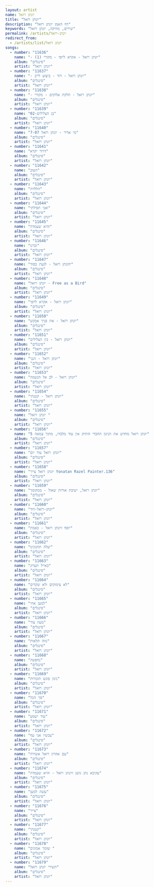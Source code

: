 ```yaml
---
layout: artist
name: יונתן רזאל
title: "יונתן רזאל"
description: "דף האמן יונתן רזאל"
keywords: "שירים, מוזיקה, יונתן רזאל"
permalink: /artists/יונתן-רזאל
redirect_from:
  - /artists/list/יונתן רזאל
songs:
  - number: "11636"
    name: "- יונתן רזאל - אקרא ליופי - מקורי (1)"
    album: "סינגלים"
    artist: "יונתן רזאל"
  - number: "11637"
    name: "- יונתן רזאל - דוד - ביצוע לייב"
    album: "סינגלים"
    artist: "יונתן רזאל"
  - number: "11638"
    name: "- יונתן רזאל - חלקת אלוקים - מקורי"
    album: "סינגלים"
    artist: "יונתן רזאל"
  - number: "11639"
    name: "02-בן הצלילים"
    album: "סינגלים"
    artist: "יונתן רזאל"
  - number: "11640"
    name: "7-07 מי אדיר - יונתן רזאל"
    album: "סינגלים"
    artist: "יונתן רזאל"
  - number: "11641"
    name: "דרור יקרא"
    album: "סינגלים"
    artist: "יונתן רזאל"
  - number: "11642"
    name: "הטוב"
    album: "סינגלים"
    artist: "יונתן רזאל"
  - number: "11643"
    name: "הללויה"
    album: "סינגלים"
    artist: "יונתן רזאל"
  - number: "11644"
    name: "ואני תפילתי"
    album: "סינגלים"
    artist: "יונתן רזאל"
  - number: "11645"
    name: "והיא שעמדה"
    album: "סינגלים"
    artist: "יונתן רזאל"
  - number: "11646"
    name: "זכרנו"
    album: "סינגלים"
    artist: "יונתן רזאל"
  - number: "11647"
    name: "יהונתן רזאל - לגעת בסוד"
    album: "סינגלים"
    artist: "יונתן רזאל"
  - number: "11648"
    name: "יונתן רזאל - Free as a Bird"
    album: "סינגלים"
    artist: "יונתן רזאל"
  - number: "11649"
    name: "יונתן רזאל - אקרא ליופי"
    album: "סינגלים"
    artist: "יונתן רזאל"
  - number: "11650"
    name: "יונתן רזאל - את פניך אבקש"
    album: "סינגלים"
    artist: "יונתן רזאל"
  - number: "11651"
    name: "יונתן רזאל - בין הצלילים"
    album: "סינגלים"
    artist: "יונתן רזאל"
  - number: "11652"
    name: "יונתן רזאל - הנני"
    album: "סינגלים"
    artist: "יונתן רזאל"
  - number: "11653"
    name: "יונתן רזאל - לב אל הנשמה"
    album: "סינגלים"
    artist: "יונתן רזאל"
  - number: "11654"
    name: "יונתן רזאל - קטנתי"
    album: "סינגלים"
    artist: "יונתן רזאל"
  - number: "11655"
    name: "יונתן רזאל "
    album: "סינגלים"
    artist: "יונתן רזאל"
  - number: "11656"
    name: "יונתן רזאל מחדש את הניגון החבדי הותיק אין עוד מלבדו, מתוך צמאה 5"
    album: "סינגלים"
    artist: "יונתן רזאל"
  - number: "11657"
    name: "יונתן רזאל עוד יום"
    album: "סינגלים"
    artist: "יונתן רזאל"
  - number: "11658"
    name: "יונתן רזאל צייר Yonatan Razel Painter.136"
    album: "סינגלים"
    artist: "יונתן רזאל"
  - number: "11659"
    name: "יונתן רזאל, ישיבת אורות שאול - ממקומך"
    album: "סינגלים"
    artist: "יונתן רזאל"
  - number: "11660"
    name: "יונתן-רזאל-דוד"
    album: "סינגלים"
    artist: "יונתן רזאל"
  - number: "11661"
    name: "יוסף ויונתן רזאל - באמת"
    album: "סינגלים"
    artist: "יונתן רזאל"
  - number: "11662"
    name: "יעלה תחנונינו"
    album: "סינגלים"
    artist: "יונתן רזאל"
  - number: "11663"
    name: "כאייל תערוג"
    album: "סינגלים"
    artist: "יונתן רזאל"
  - number: "11664"
    name: "לא צימוקים ולא שקדים"
    album: "סינגלים"
    artist: "יונתן רזאל"
  - number: "11665"
    name: "למען אחי"
    album: "סינגלים"
    artist: "יונתן רזאל"
  - number: "11666"
    name: "מעוז צור"
    album: "סינגלים"
    artist: "יונתן רזאל"
  - number: "11667"
    name: "נווה תלאות"
    album: "סינגלים"
    artist: "יונתן רזאל"
  - number: "11668"
    name: "נחפשה"
    album: "סינגלים"
    artist: "יונתן רזאל"
  - number: "11669"
    name: "ניגון פוגש תזמרות"
    album: "סינגלים"
    artist: "יונתן רזאל"
  - number: "11670"
    name: "סך הכל"
    album: "סינגלים"
    artist: "יונתן רזאל"
  - number: "11671"
    name: "עוד ישמע"
    album: "סינגלים"
    artist: "יונתן רזאל"
  - number: "11672"
    name: "עכשיו אני עף"
    album: "סינגלים"
    artist: "יונתן רזאל"
  - number: "11673"
    name: "עם אהרון רזאל אשירה"
    album: "סינגלים"
    artist: "יונתן רזאל"
  - number: "11674"
    name: "עקיבא נתן גושן ויונתן רזאל - והיא שעמדה"
    album: "סינגלים"
    artist: "יונתן רזאל"
  - number: "11675"
    name: "עשה למען"
    album: "סינגלים"
    artist: "יונתן רזאל"
  - number: "11676"
    name: "צייר"
    album: "סינגלים"
    artist: "יונתן רזאל"
  - number: "11677"
    name: "קטנתי"
    album: "סינגלים"
    artist: "יונתן רזאל"
  - number: "11678"
    name: "שומר אמונים "
    album: "סינגלים"
    artist: "יונתן רזאל"
  - number: "11679"
    name: "תשירי יונתן רזאל"
    album: "סינגלים"
    artist: "יונתן רזאל"
---
```

